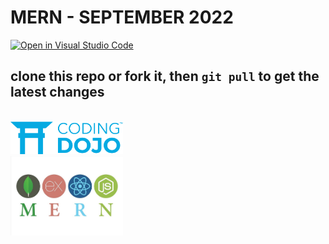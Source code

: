 # MERN - SEPTEMBER 2022

[![Open in Visual Studio Code](https://img.shields.io/badge/open%20in%20vscode-blue??style=for-the-badge&logo=visualstudiocode)](https://open.vscode.dev/jupiterorbita/MERN_SEPT_2022)
<!-- [![Open in Visual Studio Code](https://img.shields.io/badge/open%20in%20vscode-blue?style=flat-square&logo=visualstudiocode)](https://open.vscode.dev/jupiterorbita/MERN_SEPT_2022) -->
<!-- [![Open in Visual Studio Code](https://open.vscode.dev/badges/open-in-vscode.svg)](https://open.vscode.dev/jupiterorbita/MERN_SEPT_2022) -->

## clone this repo or fork it, then `git pull` to get the latest changes

<br/>

<img src="https://raw.githubusercontent.com/jupiterorbita/git_assets/master/CD_Horizontal_Logo_Blue.png" alt="Coding Dojo Logo" width="180">

<br/>

<img src="https://raw.githubusercontent.com/jupiterorbita/git_assets/master/MERN-logo-white.jpg" alt="Mern logo" width="180">